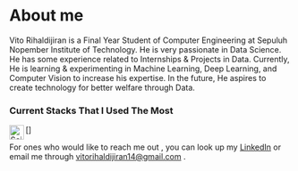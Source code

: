 # About me
Vito Rihaldijiran is a Final Year Student of Computer Engineering at Sepuluh Nopember Institute of Technology. He is very passionate in Data Science. He has some experience related to Internships & Projects in Data. Currently, He is learning & experimenting in Machine Learning, Deep Learning, and Computer Vision to increase his expertise. In the future, He aspires to create technology for better welfare through Data.

### Current Stacks That I Used The Most
[<img align="left" alt="Scikit-learn" width="26px" src="https://upload.wikimedia.org/wikipedia/commons/thumb/0/05/Scikit_learn_logo_small.svg/1200px-Scikit_learn_logo_small.svg.png"/>]

For ones who would like to reach me out , you can look up my [LinkedIn] or email me through vitorihaldijiran14@gmail.com .

[LinkedIn]: https://www.linkedin.com/in/vito-rihaldijiran/
